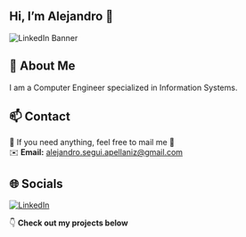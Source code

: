 ## Hi, I’m Alejandro 👋

![LinkedIn Banner](https://media.licdn.com/dms/image/v2/D4D16AQH138c6tDyNng/profile-displaybackgroundimage-shrink_350_1400/B4DZdt.ihuHMAY-/0/1749896801295?e=1758153600&v=beta&t=8AwL68jWcdWSXELsCK0EIJDKqe34OupuTRnrmnqMkhY)




## 💫 About Me
I am a Computer Engineer specialized in Information Systems.



## 📫 Contact
💬 If you need anything, feel free to mail me 🙂  
✉️ **Email:** alejandro.segui.apellaniz@gmail.com


## 🌐 Socials
[![LinkedIn](https://camo.githubusercontent.com/bbd5a3be2124528ab2064d49356ed845b5f9a05fc79c603e25c76c6601e28b67/68747470733a2f2f696d672e736869656c64732e696f2f62616467652f4c696e6b6564496e2d2532333030373742352e7376673f6c6f676f3d6c696e6b6564696e266c6f676f436f6c6f723d7768697465)](https://www.linkedin.com/in/alejandrosegu%C3%ADapell%C3%A1niz/)


👇 **Check out my projects below**




<!--
**AlexSeguii/AlexSeguii** is a ✨ _special_ ✨ repository because its `README.md` (this file) appears on your GitHub profile.

Here are some ideas to get you started:

- 🔭 I’m currently working on ...
- 🌱 I’m currently learning ...
- 👯 I’m looking to collaborate on ...
- 🤔 I’m looking for help with ...
- 💬 Ask me about ...
- 📫 How to reach me: ...
- 😄 Pronouns: ...
- ⚡ Fun fact: ...
-->
